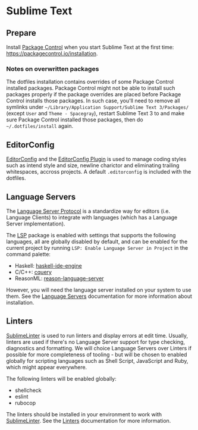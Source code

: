 # Sublime Text

## Prepare

Install [Package Control](https://packagecontrol.io/) when you start Sublime Text at the first time: https://packagecontrol.io/installation.

### Notes on overwritten packages

The dotfiles installation contains overrides of some Package Control installed packages. Package Control might not be able to install such packages properly if the package overrides are placed before Package Control installs those packages. In such case, you'll need to remove all symlinks under `~/Library/Application Support/Sublime Text 3/Packages/` (except `User` and `Theme - Spacegray`), restart Sublime Text 3 to and make sure Package Control installed those packages, then do `~/.dotfiles/install` again.

## EditorConfig

[EditorConfig](http://editorconfig.org/) and the [EditorConfig Plugin](https://github.com/sindresorhus/editorconfig-sublime) is used to manage coding styles such as intend style and size, newline charictor and eliminating trailing whitespaces, accross projects. A default `.editorconfig` is included with the dotfiles.

## Language Servers

The [Language Server Protocol](https://github.com/Microsoft/language-server-protocol) is a standardize way for editors (i.e. Language Clients) to integrate with languages (which has a Language Server implementation).

The [LSP](https://github.com/tomv564/LSP) package is enabled with settings that supports the following languages, all are globally disabled by default, and can be enabled for the current project by running `LSP: Enable Language Server in Project` in the command palette:

- Haskell: [haskell-ide-engine](https://github.com/haskell/haskell-ide-engine)
- C/C++: [cquery](https://github.com/cquery-project/cquery)
- ReasonML: [reason-language-server](https://github.com/jaredly/reason-language-server)

However, you will need the language server installed on your system to use them. See the [Language Servers](./Language%20Server.md) documentation for more information about installation.

## Linters

[SublimeLinter](http://www.sublimelinter.com/) is used to run linters and display errors at edit time. Usually, linters are used if there's no Language Server support for type checking, diagnostics and formatting. We will choice Language Servers over Linters if possible for more completeness of tooling - but will be chosen to enabled globally for scripting languages such as Shell Script, JavaScript and Ruby, which might appear everywhere.

The following linters will be enabled globally:

- shellcheck
- eslint
- rubocop

The linters should be installed in your environment to work with [SublimeLinter](http://www.sublimelinter.com/). See the [Linters](./Linters.md) documentation for more information.
